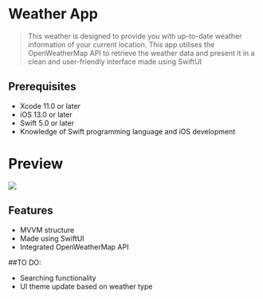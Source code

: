 # Weather App

> This weather is designed to provide you with up-to-date weather information of your current location. This app utilises the OpenWeatherMap API to retrieve the weather data and present it in a clean and user-friendly interface made using SwiftUI

## Prerequisites
- Xcode 11.0 or later
- iOS 13.0 or later
- Swift 5.0 or later
- Knowledge of Swift programming language and iOS development

# Preview
![](https://drive.google.com/uc?id=1HBnoz86WFfjP0OYNURsjZLRXtgS_4Y0g)

## Features

- MVVM structure
- Made using SwiftUI
- Integrated OpenWeatherMap API

##TO DO:
- Searching functionality
- UI theme update based on weather type




